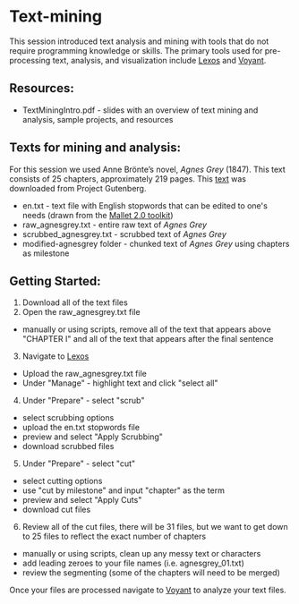 # Text-mining
This session introduced text analysis and mining with tools that do not require programming knowledge or skills. The primary tools used for pre-processing text, analysis, and visualization include <a href="http://lexos.wheatoncollege.edu/upload" target="_blank">Lexos</a> and <a href="http://voyant-tools.org/" target="_blank">Voyant</a>. 

## Resources:
* TextMiningIntro.pdf - slides with an overview of text mining and analysis, sample projects, and resources 

## Texts for mining and analysis:
For this session we used Anne Brönte’s novel, *Agnes Grey* (1847). This text consists of 25 chapters, approximately 219 pages. This <a href="http://www.gutenberg.org/files/767/767-0.txt " target="_blank">text</a> was downloaded from Project Gutenberg.

* en.txt - text file with English stopwords that can be edited to one's needs (drawn from the <a href="http://mallet.cs.umass.edu/download.php" target="_blank">Mallet 2.0 toolkit</a>)
* raw_agnesgrey.txt - entire raw text of *Agnes Grey*
* scrubbed_agnesgrey.txt - scrubbed text of *Agnes Grey*
* modified-agnesgrey folder - chunked text of *Agnes Grey* using chapters as milestone

## Getting Started:
1. Download all of the text files 
2. Open the raw_agnesgrey.txt file
    
  * manually or using scripts, remove all of the text that appears above "CHAPTER I" and all of the text that appears after the final sentence
3. Navigate to <a href="http://lexos.wheatoncollege.edu/upload" target="_blank">Lexos</a>
    
  * Upload the raw_agnesgrey.txt file
  * Under "Manage" - highlight text and click "select all"

4. Under "Prepare" - select "scrub"
    
  * select scrubbing options
  * upload the en.txt stopwords file
  * preview and select "Apply Scrubbing" 
  * download scrubbed files

5. Under "Prepare" - select "cut"
    
  * select cutting options
  * use "cut by milestone" and input "chapter" as the term
  * preview and select "Apply Cuts"
  * download cut files

6. Review all of the cut files, there will be 31 files, but we want to get down to 25 files to reflect the exact number of chapters
    
  * manually or using scripts, clean up any messy text or characters
  * add leading zeroes to your file names (i.e. agnesgrey_01.txt)
  * review the segmenting (some of the chapters will need to be merged)

Once your files are processed navigate to <a href="http://voyant-tools.org/" target="_blank">Voyant</a> to analyze your text files.



